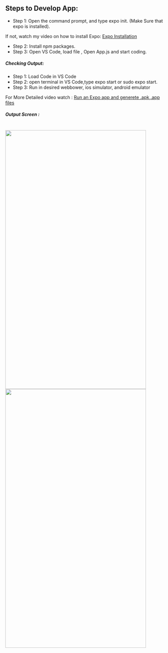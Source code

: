 ## Steps to Develop App:

- Step 1: Open the command prompt, and type expo init. (Make Sure that expo is installed).

If not, watch my video on how to install Expo: 
<a href ="https://www.youtube.com/watch?v=dvuZn6gX_Q4&ab_channel=DroidpediaAcademy">Expo Installation</a>

- Step 2: Install npm packages.
- Step 3: Open VS Code, load file , Open App.js and start coding.

##### Checking Output:
- Step 1: Load Code in VS Code
- Step 2: open terminal in VS Code,type expo start or sudo expo start.
- Step 3: Run in desired webbower, ios simulator, android emulator

For More Detailed video watch :
<a href ="https://www.youtube.com/watch?v=llveG3Qp0no&ab_channel=DroidpediaAcademy">Run an Expo app and generete .apk,.app files </a>


##### Output Screen :
<br/>
<img src ="https://user-images.githubusercontent.com/59869563/103479202-200bca00-4df2-11eb-9a41-4a421b76e36b.png" 
width="439px" height="806px"><img src ="https://user-images.githubusercontent.com/59869563/103479218-3154d680-4df2-11eb-9fa3-02630fc6f4ff.png" 
width="439px" height="806px">
